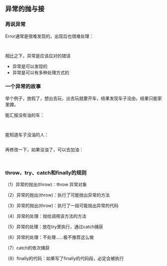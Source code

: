 ## 异常的抛与接

### 再说异常

Error通常是很难发现的，出现后也很难处理：

```java
 
```

相比之下，异常是应该应对的错误

* 异常是可以发现的
* 异常是可以有多种处理方式的

### 一个异常的故事

举个例子，放假了，想出去玩，出去玩就要开车，结果发现车子没由，结果只能家里蹲。

能汇报没有油的车：

```java
 
```

能知道车子没油的人：

```java

```

再修改一下，如果没油了，可以去加油：

```java
 
```

### throw、try、catch和finally的规则

（1）异常的抛出(throw)：throw 异常对象

（2）异常的抛出(throw)：执行了可能抛出异常的方法

（3）异常的抛出(throw)：执行了一段可能抛出异常的代码

（4）异常的处理：抛给调用该方法的方法

（5）异常的处理：放在try里执行，通过catch捕获

（6）异常的处理：不处理……极不推荐这么做

（7）catch的依次捕获

（8）finally的代码：如果写了finally的代码段，必定会被执行